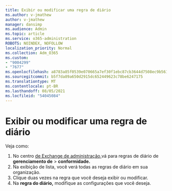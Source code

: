 ```yaml
---
title: Exibir ou modificar uma regra de diário
ms.author: v-jmathew
author: v-jmathew
manager: dansimp
ms.audience: Admin
ms.topic: article
ms.service: o365-administration
ROBOTS: NOINDEX, NOFOLLOW
localization_priority: Normal
ms.collection: Adm_O365
ms.custom:
- "9004299"
- "7677"
ms.openlocfilehash: a8783a85f0539e070665a7ef30f1ebc87cb3644d7508ec9b561ad17200c97505
ms.sourcegitcommit: b5f7da89a650d2915dc652449623c78be6247175
ms.translationtype: MT
ms.contentlocale: pt-BR
ms.lasthandoff: 08/05/2021
ms.locfileid: "54045084"
---
```

# <a name="view-or-modify-a-journal-rule"></a>Exibir ou modificar uma regra de diário

Veja como:

1. No centro [de Exchange de administração,](https://go.microsoft.com/fwlink/p/?linkid=2059104)vá para regras de diário de **gerenciamento de**  >  **conformidade.**
2. Na exibição de lista, você verá todas as regras de diário em sua organização.
3. Clique duas vezes na regra que você deseja exibir ou modificar.
4. Na **regra do diário,** modifique as configurações que você deseja.
